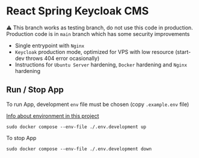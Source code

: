 # React Spring Keycloak CMS

:warning: This branch works as testing branch, do not use this code in production. Production code is in `main` branch which has some security improvements

- Single entrypoint with `Nginx`
- `Keycloak` production mode, optimized for VPS with low resource (start-dev throws 404 error ocasionally)
- Instructions for `Ubuntu Server` hardening, `Docker` hardening and `Nginx` hardening

## Run / Stop App

To run App, development `env` file must be chosen (copy `.example.env` file)

[Info about environment in this project](./docs/Environment.md)

`sudo docker compose --env-file ./.env.development up`

To stop App

`sudo docker compose --env-file ./.env.development down`